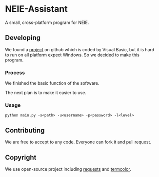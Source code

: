 # NEIE-Assistant
A small, cross-platform program for NEIE.

## Developing
We found a [project](https://github.com/ranulldd/NEIE-Assistant) on github which is coded by Visual Basic, but it is hard to run on all platform expect Windows. So we decided to make this program.

### Process
We finished the basic function of the software.

The next plan is to make it easier to use.

### Usage
    python main.py -s<path> -u<username> -p<password> -l<level>

## Contributing
We are free to accept to any code. Everyone can fork it and pull request.

## Copyright
We use open-source project including [requests](https://github.com/kennethreitz/requests) and [termcolor](https://pypi.python.org/pypi/termcolor).
